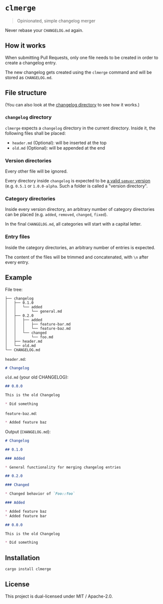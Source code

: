 # `clmerge`

> Opinionated, simple changelog merger

Never rebase your `CHANGELOG.md` again.

## How it works

When submitting Pull Requests, only one file needs to be created in order to create
a changelog entry.

The new changelog gets created using the `clmerge` command and will be stored
as `CHANGELOG.md`.

## File structure

(You can also look at the [changelog directory](example/changelog) to see how it works.)

### `changelog` directory

`clmerge` expects a `changelog` directory in the current directory.
Inside it, the following files shall be placed:

* `header.md` (Optional): will be inserted at the top
* `old.md` (Optional): will be appended at the end

### Version directories

Every other file will be ignored.

Every directory inside `changelog` is expected to be
[a valid `semver` version](https://semver.org/spec/v2.0.0.html) (e.g. `0.5.1`
or `1.0.0-alpha`. Such a folder is called a "version directory".

### Category directories

Inside every version directory, an arbitrary number of category directories
can be placed (e.g. `added`, `removed`, `changed`, `fixed`).

In the final `CHANGELOG.md`, all categories will start with a capital letter.

### Entry files

Inside the category directories, an arbitrary number of entries is expected.

The content of the files will be trimmed and concatenated, with `\n` after every
entry.

## Example

File tree:

```
├── changelog
│   ├── 0.1.0
│   │   └── added
│   │       └── general.md
│   ├── 0.2.0
│   │   ├── added
│   │   │   ├── feature-bar.md
│   │   │   └── feature-baz.md
│   │   └── changed
│   │       └── foo.md
│   ├── header.md
│   └── old.md
└── CHANGELOG.md
``` 

`header.md`:

```markdown
# Changelog
```

`old.md` (your old CHANGELOG):

```markdown
## 0.0.0

This is the old Changelog

* Did something
```

`feature-baz.md`:

```markdown
* Added feature baz
```

Output (`CHANGELOG.md`):

```markdown
# Changelog

## 0.1.0

### Added

* General functionality for merging changelog entries

## 0.2.0

### Changed

* Changed behavior of `Foo::foo`

### Added

* Added feature baz
* Added feature bar

## 0.0.0

This is the old Changelog

* Did something
```

## Installation

```sh
cargo install clmerge
```

## License

This project is dual-licensed under MIT / Apache-2.0.
